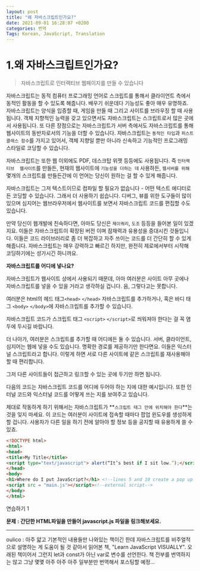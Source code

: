 ```yaml
---
layout: post
title: "왜 자바스크립트인가요?"
date: 2021-09-01 16:28:07 +0200
categories: 번역
Tags: Korean, JavaScript, Translation
---
```




# 1.왜 자바스크립트인가요?



> 자바스크립트로 인터랙티브 웹페이지를 만들 수 있습니다

자바스크립트는 동적 컴퓨터 프로그래밍 언어로 스크립트를 통해서 클라이언트 측에서  동적인 활동을 할 수 있도록 해줍니다. 배우기 쉬운데다 기능성도 좋아 매우 유명하죠. 자바스크립트는 양식을 입증할 때, 게임을  만들 때 그리고 사이트를 브라우징 할 때 사용됩니다. 객체 지향적인 능력을 갖고 있으면서도 자바스크립트는 스크립트로서 많은 곳에서 사용됩니다. 또 다른 장점으로는 자바스크립트가 서버 측에서도 자바스크립트를 통해 웹사이트의 동반자로서의 기능을 더할 수  있습니다. 자바스크립트는 `동적인 타입`과 `퍼스트 클래스 함수`를 가지고 있어서, 객체 지향일 뿐만 아니라 신속하고 기능적인 프로그래밍 스타일로 코딩할 수 있습니다. 

자바스크립트는 또한 웹 이외에도 PDF, 데스크탑 위젯 등등에도 사용됩니다. 즉 `인터랙티브  웹사이트`를 만들든, 현재의 웹사이트에 `기능성을 더하는 데` 사용하든, `웹서버를 위해` 몇개의 스크립트를 만들든간에 이 언어는 당신이  원하는 걸 할 수 있게 해줍니다.

 

 자바스크립트는 그저 텍스트이므로 컴파일 할 필요가 없습니다 - 어떤 텍스트 에디터로든 코딩할 수 있습니다. 그래서 더 사용하기 쉽습니다. 디버그, 뷰를 위한 도구들이 많이 있으며 심지어는 웹브라우저에서 웹사이트를 보면서 자바스크립트 코드를 편집할 수도 있습니다.

 

 만약 당신이 웹개발에 친숙하다면, 아마도 당신은 `제이쿼리`, `도조` 등등을 들어본  일이 있겠지요. 이들은 자바스크립트이 확장된 버전 이며 잠재력과 유용성을 증대시킨 것들입니다. 이들은 코드 라이브러리로 좀 더 복잡하고 자주 쓰이는 코드를 더 간단히 할 수 있게 해줍니다. 자바스크립트는 매우 강력하고 빠르긴 하지만, 완전히 제로에서부터 시작해 코딩하기에는 성가시긴 하니까요.

 

**자바스크립트를 어디에 넣나요?**

 

 자바스크립트가 웹사이트 상에서 사용되기 때문데, 아마 여러분은 사이트 아무 곳에나 자바스크립트를 넣을 수 있을 거라고 생각하실 겁니다. 음, 그렇다고는 못합니다.

여러분은 html의 헤드 태그`<head>` `</head>` 자바스크립트를 추가하거나, 혹은 바디 태그 `<body>` `</body>`에 자바스크립트를 추가할 수 있습니다.

 자바스크립트 코드가 스크립트 태그 `<script>` `</script>`로 씌워져야 한다는 걸 꼭 염두에 두시길 바랍니다.

더 나아가, 여러분은 스크립트를 추가할 때 어디에든 둘 수 있습니다. 서버,  클라이언트, 심지어는 웹에 넣을 수도 있습니다. 명확한 경로를 제공하기만 한다면요. 이들은 익스터널 스크립트라고 합니다. 이렇게  하면 서로 다른 사이트에 같은 스크립트를 재사용해야할 때 편리합니다.

 그저 다른 사이트들이 접근하고 링크할 수 있는 곳에 두기만 하면 됩니다.

다음의 코드는 자바스크립트 코드를 어디에 두어야 하는 지에 대한 예시입니다. 또한 인터널 코드와 익스터널 코드를 어떻게 쓰는 지를 보여주고 있습니다.

 제대로 작동하게 하기 위해서는 자바스크립트가 **`스크립트 태그 안에 위치해야 한다`**는 것을 잊지 마세요. 이 코드는 여러분이 사이트에 접속할 때마다 팝업 윈도우를 생성하게 할 겁니다. 사용자가 다른 일을 하기 전에 알아야 할 정보 등을 공지할 때 유용하게 쓸 수 있죠.

 

```html
<!DOCTYPE html>
<html> 
<head> 
<title>My Title</title>
<script type="text/javascript"> alert(“It’s best if I sit low.”);</script> 
</head>
<body> 
<h1>Where do I put JavaScript?</h1> <!--lines 5 and 10 create a pop up with a message--> 
<script src = "main.js"></script><!--external script--> 
</body> 
</html> 
```

 

연습하기 1



**문제** **:** **간단한 HTML파일을 만들어 javascript.js 파일을 링크해보세요.**





---

oulico : 아주 얇고 기본적인 내용들만 나와있는 책이긴 한데 자바스크립트를 비주얼적으로 설명하는 게 도움이 될 것 같아서 읽어본 책, "Learn JavaScript VISUALLY". 오래된 책이어서 그런지 let과 const가 아닌 var로 변수를 선언한다. 책 전부를 번역하지는 않고 그냥 몇몇 아주 아주 아주 일부분만 번역해서 포스팅할 예정...
